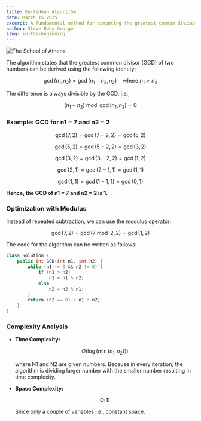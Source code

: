 ```yaml
---
title: Euclidean Algorithm
date: March 15 2025
excerpt: A fundamental method for computing the greatest common divisor (GCD) of two integers. Starting from the principle of repeated subtraction and moving toward an optimized version using the modulus operator, the post provides both mathematical insight and practical implementation in Java. It also includes a complexity analysis that highlights the algorithm’s efficiency in terms of time and space.
author: Steve Boby George
slug: in-the-beginning
---
```


![The School of Athens](https://upload.wikimedia.org/wikipedia/commons/5/57/0_Chambre_de_Rapha%C3%ABl_-_%C3%89cole_d%27Ath%C3%A8nes_-_Mus%C3%A9es_du_Vatican.JPG)


The algorithm states that the greatest common divisor (GCD) of two numbers can be derived using the following identity:

```math
\gcd(n_1, n_2) = \gcd(n_1 - n_2, n_2) \quad \text{where } n_1 > n_2
```

The difference is always divisible by the GCD, i.e.,

```math
(n_1 - n_2) \bmod \gcd(n_1, n_2) = 0
```

### Example: GCD for n1 = 7 and n2 = 2

```math
\gcd(7, 2) = \gcd(7 - 2, 2) = \gcd(5, 2)
```

```math
\gcd(5, 2) = \gcd(5 - 2, 2) = \gcd(3, 2)
```

```math
\gcd(3, 2) = \gcd(3 - 2, 2) = \gcd(1, 2)
```

```math
\gcd(2, 1) = \gcd(2 - 1, 1) = \gcd(1, 1)
```

```math
\gcd(1, 1) = \gcd(1 - 1, 1) = \gcd(0, 1)
```

**Hence, the GCD of n1 = 7 and n2 = 2 is 1.**


### Optimization with Modulus

Instead of repeated subtraction, we can use the modulus operator:

```math
\gcd(7, 2) = \gcd(7 \bmod 2, 2) = \gcd(1, 2)
```


The code for the algorithm can be written as follows:

```java
class Solution {
    public int GCD(int n1, int n2) {
        while (n1 != 0 && n2 != 0) {
            if (n1 > n2)
                n1 = n1 % n2;
            else
                n2 = n2 % n1;
        }
        return (n2 == 0) ? n1 : n2;
    }
}
```


### Complexity Analysis

* **Time Complexity:**

  ```math
  O(\log(\min(n_1, n_2)))
  ```

  where N1 and N2 are given numbers. Because in every iteration, the algorithm is dividing larger number with the smaller number resulting in time complexity.

* **Space Complexity:**

  ```math
  O(1)
  ```

  Since only a couple of variables i.e., constant space.


